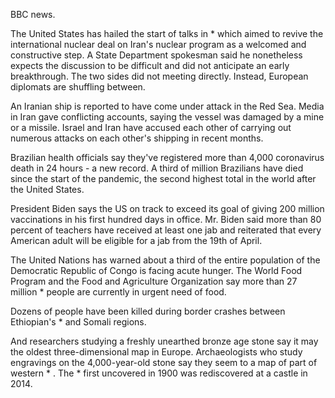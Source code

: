 BBC news.

The United States has hailed the start of talks in * which aimed to revive the international nuclear deal on Iran's nuclear program as a welcomed and constructive step. A State Department spokesman said he nonetheless expects the discussion to be difficult and did not anticipate an early breakthrough. The two sides did not meeting directly. Instead, European diplomats are shuffling between.

An Iranian ship is reported to have come under attack in the Red Sea. Media in Iran gave conflicting accounts, saying the vessel was damaged by a mine or a missile. Israel and Iran have accused each other of carrying out numerous attacks on each other's shipping in recent months.

Brazilian health officials say they've registered more than 4,000 coronavirus death in 24 hours - a new record. A third of million Brazilians have died since the start of the pandemic, the second highest total in the world after the United States.

President Biden says the US on track to exceed its goal of giving 200 million vaccinations in his first hundred days in office. Mr. Biden said more than 80 percent of teachers have received at least one jab and reiterated that every American adult will be eligible for a jab from the 19th of April.

The United Nations has warned about a third of the entire population of the Democratic Republic of Congo is facing acute hunger. The World Food Program and the Food and Agriculture Organization say more than 27 million *  people are currently in urgent need of food.

Dozens of people have been killed during border crashes between Ethiopian's * and Somali regions.

And researchers studying a freshly unearthed bronze age stone say it may the oldest three-dimensional map in Europe. Archaeologists who study engravings on the 4,000-year-old stone say they seem to a map of part of western * . The * first uncovered in 1900 was rediscovered at a castle in 2014.
